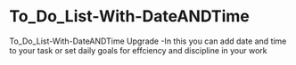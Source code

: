 # To_Do_List-With-DateANDTime
To_Do_List-With-DateANDTime Upgrade -In  this you can add date and time to your task or set daily goals for effciency and discipline in your work
